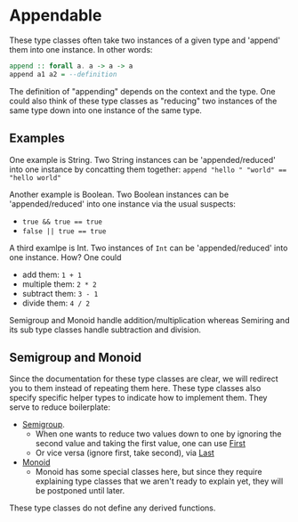 # Appendable

These type classes often take two instances of a given type and 'append' them into one instance. In other words:
```purescript
append :: forall a. a -> a -> a
append a1 a2 = --definition
```
The definition of "appending" depends on the context and the type. One could also think of these type classes as "reducing" two instances of the same type down into one instance of the same type.

## Examples

One example is String. Two String instances can be 'appended/reduced' into one instance by concatting them together: `append "hello " "world" == "hello world"`

Another example is Boolean. Two Boolean instances can be 'appended/reduced' into one instance via the usual suspects:
- `true && true == true`
- `false || true == true`

A third examlpe is Int. Two instances of `Int` can be 'appended/reduced' into one instance. How? One could
- add them: `1 + 1`
- multiple them: `2 * 2`
- subtract them: `3 - 1`
- divide them: `4 / 2`

Semigroup and Monoid handle addition/multiplication whereas Semiring and its sub type classes handle subtraction and division.

## Semigroup and Monoid

Since the documentation for these type classes are clear, we will redirect you to them instead of repeating them here. These type classes also specify specific helper types to indicate how to implement them. They serve to reduce boilerplate:
- [Semigroup](https://pursuit.purescript.org/packages/purescript-prelude/4.1.0/docs/Data.Semigroup).
    - When one wants to reduce two values down to one by ignoring the second value and taking the first value, one can use [First](https://pursuit.purescript.org/packages/purescript-prelude/4.1.0/docs/Data.Semigroup.First)
    - Or vice versa (ignore first, take second), via [Last](https://pursuit.purescript.org/packages/purescript-prelude/4.1.0/docs/Data.Semigroup.Last)
- [Monoid](https://pursuit.purescript.org/packages/purescript-prelude/4.1.0/docs/Data.Eq)
    - Monoid has some special classes here, but since they require explaining type classes that we aren't ready to explain yet, they will be postponed until later.


These type classes do not define any derived functions.
